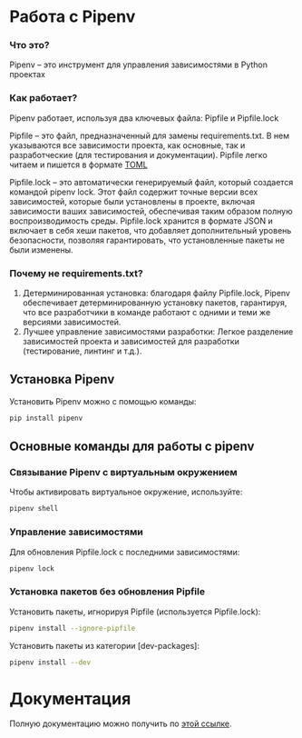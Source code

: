 
# Работа с Pipenv

### Что это? 
Pipenv – это инструмент для управления зависимостями в Python проектах

### Как работает?

Pipenv работает, используя два ключевых файла: Pipfile и Pipfile.lock

Pipfile – это файл, предназначенный для замены requirements.txt.
В нем указываются все зависимости проекта, как основные, так и разработческие (для тестирования и документации).
 Pipfile легко читаем и пишется в формате [TOML](https://toml.io/en/)

Pipfile.lock – это автоматически генерируемый файл, который создается командой pipenv lock. 
Этот файл содержит точные версии всех зависимостей, которые были установлены в проекте, включая зависимости ваших зависимостей, обеспечивая таким образом полную воспроизводимость среды. 
Pipfile.lock хранится в формате JSON и включает в себя хеши пакетов, что добавляет дополнительный уровень безопасности, позволяя гарантировать, что установленные пакеты не были изменены.

### Почему не requirements.txt?
1) Детерминированная установка: благодаря файлу Pipfile.lock, Pipenv обеспечивает детерминированную установку пакетов, гарантируя, что все разработчики в команде работают с одними и теми же версиями зависимостей.
2) Лучшее управление зависимостями разработки: Легкое разделение зависимостей проекта и зависимостей для разработки (тестирование, линтинг и т.д.).

## Установка Pipenv
Установить Pipenv можно с помощью команды:

```bash
pip install pipenv
```

## Основные команды для работы с pipenv

### Связывание Pipenv с виртуальным окружением
Чтобы активировать виртуальное окружение, используйте:

```bash
pipenv shell
```

### Управление зависимостями
Для обновления Pipfile.lock с последними зависимостями:

```bash
pipenv lock
```

### Установка пакетов без обновления Pipfile
Установить пакеты, игнорируя Pipfile (используется Pipfile.lock):
```bash
pipenv install --ignore-pipfile
```

Установить пакеты из категории [dev-packages]:
```bash
pipenv install --dev
```

# Документация 
Полную документацию можно получить по [этой ссылке](https://pipenv.pypa.io/en/latest/).